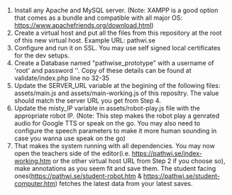 1. Install any Apache and MySQL server. (Note: XAMPP is a good option that comes as a bundle and compatible with all major OS: https://www.apachefriends.org/download.html)
2. Create a virtual host and put all the files from this repository at the root of this new virtual host. Example URL: pathwi.se
3. Configure and run it on SSL. You may use self signed local certificates for the dev setups.
4. Create a Database named "pathwise_prototype" with a username of 'root' and password ''. Copy of these details can be found at validate/index.php line no 32-35
6. Update the SERVER_URL variable at the begining of the following files: assets/main.js and assets/main-working.js of this repositry. The value should match the server URL you get from Step 4.
7. Update the misty_IP variable in assets/robot-play.js file with the appropriate robot IP. (Note: This step makes the robot play a genrated audio for Google TTS or speak on the go. You may also need to configure the speech parameters to make it more human sounding in case you wanna use speak on the go)
8. That makes the system running with all dependencies. You may now open the teachers side of the editor(i.e. https://pathwi.se/index-working.htm or the other virtual host URL from Step 2 if you choose so), make annotations as you seem fit and save them. The student facing ones(https://pathwi.se/student-robot.htm & https://pathwi.se/student-computer.htm) fetches the latest data from your latest saves.
